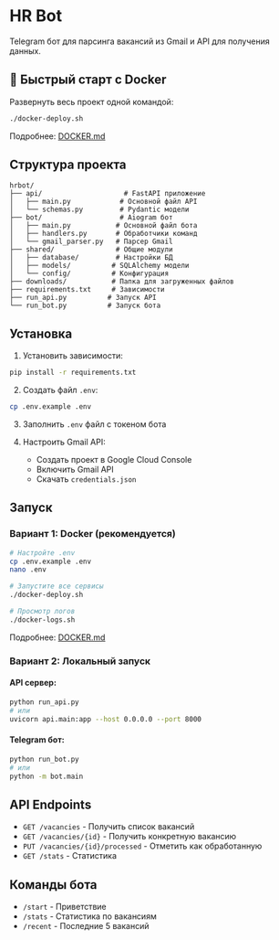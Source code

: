 # HR Bot

Telegram бот для парсинга вакансий из Gmail и API для получения данных.

## 🚀 Быстрый старт с Docker

Развернуть весь проект одной командой:

```bash
./docker-deploy.sh
```

Подробнее: [DOCKER.md](DOCKER.md)

## Структура проекта

```
hrbot/
├── api/                    # FastAPI приложение
│   ├── main.py            # Основной файл API
│   └── schemas.py         # Pydantic модели
├── bot/                   # Aiogram бот
│   ├── main.py           # Основной файл бота
│   ├── handlers.py       # Обработчики команд
│   └── gmail_parser.py   # Парсер Gmail
├── shared/               # Общие модули
│   ├── database/         # Настройки БД
│   ├── models/          # SQLAlchemy модели
│   └── config/          # Конфигурация
├── downloads/           # Папка для загруженных файлов
├── requirements.txt     # Зависимости
├── run_api.py          # Запуск API
└── run_bot.py          # Запуск бота
```

## Установка

1. Установить зависимости:
```bash
pip install -r requirements.txt
```

2. Создать файл `.env`:
```bash
cp .env.example .env
```

3. Заполнить `.env` файл с токеном бота

4. Настроить Gmail API:
   - Создать проект в Google Cloud Console
   - Включить Gmail API
   - Скачать `credentials.json`

## Запуск

### Вариант 1: Docker (рекомендуется)

```bash
# Настройте .env
cp .env.example .env
nano .env

# Запустите все сервисы
./docker-deploy.sh

# Просмотр логов
./docker-logs.sh
```

Подробнее: [DOCKER.md](DOCKER.md)

### Вариант 2: Локальный запуск

#### API сервер:
```bash
python run_api.py
# или
uvicorn api.main:app --host 0.0.0.0 --port 8000
```

#### Telegram бот:
```bash
python run_bot.py
# или
python -m bot.main
```

## API Endpoints

- `GET /vacancies` - Получить список вакансий
- `GET /vacancies/{id}` - Получить конкретную вакансию
- `PUT /vacancies/{id}/processed` - Отметить как обработанную
- `GET /stats` - Статистика

## Команды бота

- `/start` - Приветствие
- `/stats` - Статистика по вакансиям
- `/recent` - Последние 5 вакансий